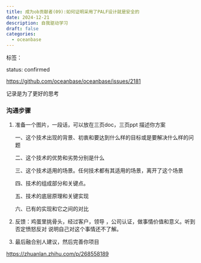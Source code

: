 ```yaml
---
title: 成为ob贡献者(09):如何证明采用了PALF设计就是安全的
date: 2024-12-21
description: 自我驱动学习
draft: false
categories:
  - oceanbase
---
```







标签：


status: confirmed

https://github.com/oceanbase/oceanbase/issues/2181



记录是为了更好的思考



### 沟通步骤

1. 准备一个图片，一段话，可以放在三页doc，三页ppt 描述你方案

   一、这个技术出现的背景、初衷和要达到什么样的目标或是要解决什么样的问题

   二、这个技术的优势和劣势分别是什么

   三、这个技术适用的场景。任何技术都有其适用的场景，离开了这个场景

   四、技术的组成部分和关键点。

   五、技术的底层原理和关键实现

   六、已有的实现和它之间的对比


2. 反馈：鸡蛋里挑骨头，经过客户，领导 ，公司认证，做事情价值和意义。听到否定愤怒反对 说明自己对这个事情还不了解。

3. 最后融合别人建议，然后完善你项目



https://zhuanlan.zhihu.com/p/268558189